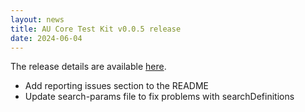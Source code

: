 ```yaml
---
layout: news
title: AU Core Test Kit v0.0.5 release
date: 2024-06-04
---
```


The release details are available [here](https://github.com/hl7au/au-fhir-core-inferno/releases/tag/v0.0.5). 


<!-- break -->

* Add reporting issues section to the README
* Update search-params file to fix problems with searchDefinitions
